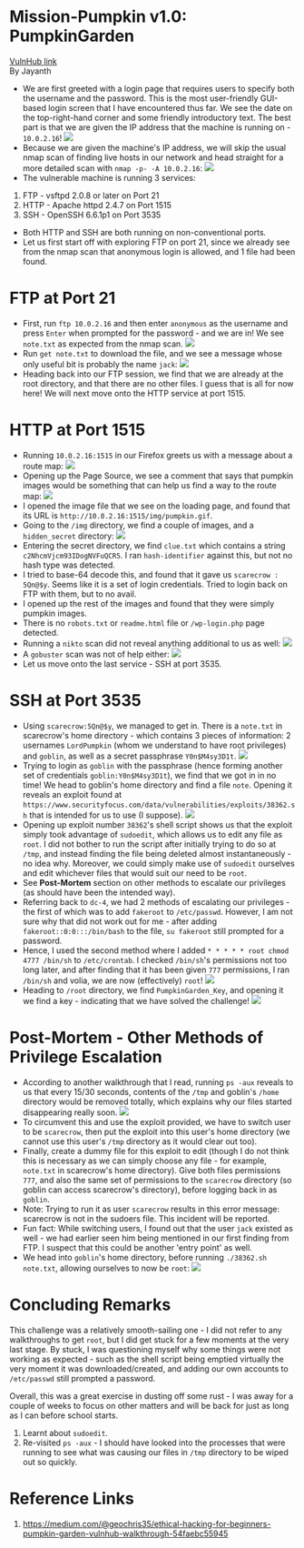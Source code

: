 # Mission-Pumpkin v1.0: PumpkinGarden
[VulnHub link](https://www.vulnhub.com/entry/mission-pumpkin-v10-pumpkingarden,321/)  
By Jayanth

* We are first greeted with a login page that requires users to specify both the username and the password. This is the most user-friendly GUI-based login screen that I have encountered thus far. We see the date on the top-right-hand corner and some friendly introductory text. The best part is that we are given the IP address that the machine is running on - `10.0.2.16`!
![](/screenshots/pumpkingarden/loginInitial.jpg)
* Because we are given the machine's IP address, we will skip the usual nmap scan of finding live hosts in our network and head straight for a more detailed scan with `nmap -p- -A 10.0.2.16`:
![](/screenshots/pumpkingarden/hostFullScan.jpg)
* The vulnerable machine is running 3 services:
1. FTP - vsftpd 2.0.8 or later on Port 21
2. HTTP - Apache httpd 2.4.7 on Port 1515
3. SSH - OpenSSH 6.6.1p1 on Port 3535
* Both HTTP and SSH are both running on non-conventional ports.
* Let us first start off with exploring FTP on port 21, since we already see from the nmap scan that anonymous login is allowed, and 1 file had been found.

# FTP at Port 21
* First, run `ftp 10.0.2.16` and then enter `anonymous` as the username and press `Enter` when prompted for the password - and we are in! We see `note.txt` as expected from the nmap scan.
![](/screenshots/pumpkingarden/ftpLogin.jpg)
* Run `get note.txt` to download the file, and we see a message whose only useful bit is probably the name `jack`:
![](/screenshots/pumpkingarden/noteTxt.jpg)
* Heading back into our FTP session, we find that we are already at the root directory, and that there are no other files. I guess that is all for now here! We will next move onto the HTTP service at port 1515.

# HTTP at Port 1515
* Running `10.0.2.16:1515` in our Firefox greets us with a message about a route map:
![](/screenshots/pumpkingarden/siteHTTPPage.jpg)
* Opening up the Page Source, we see a comment that says that pumpkin images would be something that can help us find a way to the route map:
![](/screenshots/pumpkingarden/siteHTTPPageSource.jpg)
* I opened the image file that we see on the loading page, and found that its URL is `http://10.0.2.16:1515/img/pumpkin.gif`.
* Going to the `/img` directory, we find a couple of images, and a `hidden_secret` directory:
![](/screenshots/pumpkingarden/imgDirectory.jpg)
* Entering the secret directory, we find `clue.txt` which contains a string `c2NhcmVjcm93IDogNVFuQCR5`. I ran `hash-identifier` against this, but not no hash type was detected.
* I tried to base-64 decode this, and found that it gave us `scarecrow : 5Qn@$y`. Seems like it is a set of login credentials. Tried to login back on FTP with them, but to no avail.
* I opened up the rest of the images and found that they were simply pumpkin images.
* There is no `robots.txt` or `readme.html` file or `/wp-login.php` page detected.
* Running a `nikto` scan did not reveal anything additional to us as well:
![](/screenshots/pumpkingarden/niktoScan.jpg)
* A `gobuster` scan was not of help either:
![](/screenshots/pumpkingarden/gobusterScan.jpg)
* Let us move onto the last service - SSH at port 3535.

# SSH at Port 3535
* Using `scarecrow:5Qn@$y`, we managed to get in. There is a `note.txt` in scarecrow's home directory - which contains 3 pieces of information: 2 usernames `LordPumpkin` (whom we understand to have root privileges) and `goblin`, as well as a secret passphrase `Y0n$M4sy3D1t`.
![](/screenshots/pumpkingarden/sshLogin.jpg)
* Trying to login as `goblin` with the passphrase (hence forming another set of credentials `goblin:Y0n$M4sy3D1t`), we find that we got in in no time! We head to goblin's home directory and find a file `note`. Opening it reveals an exploit found at `https://www.securityfocus.com/data/vulnerabilities/exploits/38362.sh` that is intended for us to use (I suppose).
![](/screenshots/pumpkingarden/goblinNote.jpg)
* Opening up exploit number `38362`'s shell script shows us that the exploit simply took advantage of `sudoedit`, which allows us to edit any file as `root`. I did not bother to run the script after initially trying to do so at `/tmp`, and instead finding the file being deleted almost instantaneously - no idea why. Moreover, we could simply make use of `sudoedit` ourselves and edit whichever files that would suit our need to be `root`.
* See **Post-Mortem** section on other methods to escalate our privileges (as should have been the intended way).
* Referring back to `dc-4`, we had 2 methods of escalating our privileges - the first of which was to add `fakeroot` to `/etc/passwd`. However, I am not sure why that did not work out for me - after adding `fakeroot::0:0:::/bin/bash` to the file, `su fakeroot` still prompted for a password.
* Hence, I used the second method where I added `* * * * * root chmod 4777 /bin/sh` to `/etc/crontab`. I checked `/bin/sh`'s permissions not too long later, and after finding that it has been given `777` permissions, I ran `/bin/sh` and volia, we are now (effectively) `root`!
![](/screenshots/pumpkingarden/privEsc.jpg)
* Heading to `/root` directory, we find `PumpkinGarden_Key`, and opening it we find a key - indicating that we have solved the challenge!
![](/screenshots/pumpkingarden/root.jpg)

# Post-Mortem - Other Methods of Privilege Escalation
* According to another walkthrough that I read, running `ps -aux` reveals to us that every 15/30 seconds, contents of the `/tmp` and goblin's `/home` directory would be removed totally, which explains why our files started disappearing really soon.
![](/screenshots/pumpkingarden/autoRemove.jpg)
* To circumvent this and use the exploit provided, we have to switch user to be `scarecrow`, then put the exploit into this user's home directory (we cannot use this user's `/tmp` directory as it would clear out too).
* Finally, create a dummy file for this exploit to edit (though I do not think this is necessary as we can simply choose any file - for example, `note.txt` in scarecrow's home directory). Give both files permissions `777`, and also the same set of permissions to the `scarecrow` directory (so goblin can access scarecrow's directory), before logging back in as `goblin`.
* Note: Trying to run it as user `scarecrow` results in this error message: scarecrow is not in the sudoers file.  This incident will be reported.
* Fun fact: While switching users, I found out that the user `jack` existed as well - we had earlier seen him being mentioned in our first finding from FTP. I suspect that this could be another 'entry point' as well.
* We head into `goblin`'s home directory, before running `./38362.sh note.txt`, allowing ourselves to now be `root`:
![](/screenshots/pumpkingarden/privEsc2.jpg)

# Concluding Remarks
This challenge was a relatively smooth-sailing one - I did not refer to any walkthroughs to get `root`, but I did get stuck for a few moments at the very last stage. By stuck, I was questioning myself why some things were not working as expected - such as the shell script being emptied virtually the very moment it was downloaded/created, and adding our own accounts to `/etc/passwd` still prompted a password.

Overall, this was a great exercise in dusting off some rust - I was away for a couple of weeks to focus on other matters and will be back for just as long as I can before school starts.

1. Learnt about `sudoedit`.
2. Re-visited `ps -aux` - I should have looked into the processes that were running to see what was causing our files in `/tmp` directory to be wiped out so quickly.

# Reference Links
1. https://medium.com/@geochris35/ethical-hacking-for-beginners-pumpkin-garden-vulnhub-walkthrough-54faebc55945